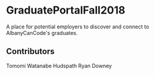 # GraduatePortalFall2018

A place for potential employers to discover and connect to AlbanyCanCode's graduates.

## Contributors


Tomomi Watanabe Hudspath
Ryan Downey

